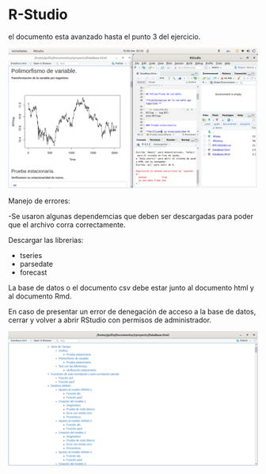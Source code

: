 # R-Studio

el documento esta avanzado hasta el punto 3 del ejercicio.

![Fot del documento editando](https://github.com/Guillo659/R-Studio/blob/main/photo1.png)

Manejo de errores:

-Se usaron algunas dependemcias que deben ser descargadas para poder que el archivo corra correctamente.

Descargar las librerias: 
- tseries 
- parsedate 
- forecast 

La base de datos o el documento csv debe estar junto al documento html y al documento Rmd.

En caso de presentar un error de denegación de acceso a la base de datos, cerrar y volver a abrir RStudio con permisos de administrador.

![Foto del contenido del documento](https://github.com/Guillo659/R-Studio/blob/main/photo3.png)
